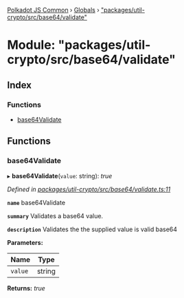 [Polkadot JS Common](../README.md) › [Globals](../globals.md) › ["packages/util-crypto/src/base64/validate"](_packages_util_crypto_src_base64_validate_.md)

# Module: "packages/util-crypto/src/base64/validate"

## Index

### Functions

* [base64Validate](_packages_util_crypto_src_base64_validate_.md#base64validate)

## Functions

###  base64Validate

▸ **base64Validate**(`value`: string): *true*

*Defined in [packages/util-crypto/src/base64/validate.ts:11](https://github.com/polkadot-js/common/blob/3b383b97/packages/util-crypto/src/base64/validate.ts#L11)*

**`name`** base64Validate

**`summary`** Validates a base64 value.

**`description`** 
Validates the the supplied value is valid base64

**Parameters:**

Name | Type |
------ | ------ |
`value` | string |

**Returns:** *true*
